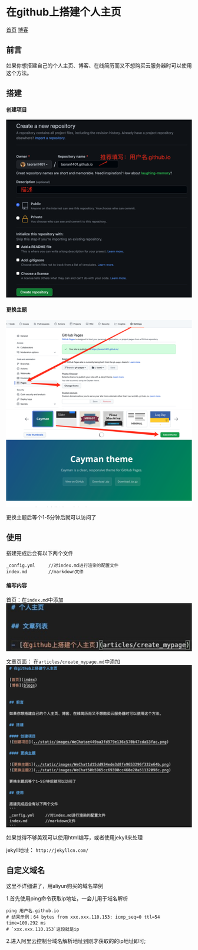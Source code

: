 # 在github上搭建个人主页

[首页](index)
[博客](blogs)


## 前言

如果你想搭建自己的个人主页、博客、在线简历而又不想购买云服务器时可以使用这个方法。

## 搭建

#### 创建项目
![创建项目](../static/images/WeChatae449aa3fd979e136c570b47cda53fac.png)

#### 更换主题

![更换主题1](../static/images/WeChat1d15dd934ede3d8fe9653296f332e64b.png)
![更换主题2](../static/images/WeChat50b5965cc69390cc460e20a51132098c.png)

更换主题后等个1-5分钟后就可以访问了

## 使用

搭建完成后会有以下两个文件
```
_config.yml     //对index.md进行渲染的配置文件
index.md        //markdown文件
```

#### 编写内容

首页：在`index.md`中添加
![首页列表](../static/images/WeChatd7b02619afabf9252336179ad5713c34.png)

文章页面： 在`articles/create_mypage.md`中添加
![文章](../static/images/WeChatdfa02094ec8d41fbca83d3a0fbc081dc.png)


如果觉得不够美观可以使用html编写，或者使用jekyll来处理

jekyll地址： `http://jekyllcn.com/`

## 自定义域名

这里不详细讲了，用aliyun购买的域名举例

1.首先使用ping命令获取ip地址，一会儿用于域名解析

```
ping 用户名.github.io   
# 结果示例：64 bytes from xxx.xxx.110.153: icmp_seq=0 ttl=54 time=100.292 ms
# `xxx.xxx.110.153`这段就是ip
```

2.进入阿里云控制台域名解析地址到刚才获取的的ip地址即可; 
